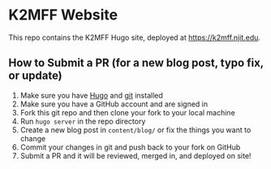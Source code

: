 # K2MFF Website

This repo contains the K2MFF Hugo site, deployed at https://k2mff.njit.edu.

## How to Submit a PR (for a new blog post, typo fix, or update)

1. Make sure you have [Hugo](https://gohugo.io/) and [git](https://git-scm.com/downloads) installed
1. Make sure you have a GitHub account and are signed in
1. Fork this git repo and then clone your fork to your local machine
1. Run `hugo server` in the repo directory
1. Create a new blog post in `content/blog/` or fix the things you want to change
1. Commit your changes in git and push back to your fork on GitHub
1. Submit a PR and it will be reviewed, merged in, and deployed on site!
